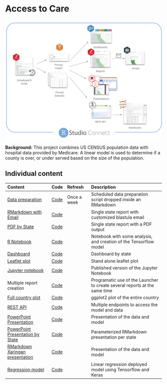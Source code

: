
<!-- README.md is generated from README.Rmd. Please edit that file -->

# Access to Care

<!-- badges: start -->

<!-- badges: end -->

<img src="readme-files/access-to-care-diagram.png" width = "600px">

**Background:** This project combines US CENSUS population data with
hospital data provided by Medicare. A linear model is used to determine
if a county is over, or under served based on the size of the
population.

## Individual content

| Content                                                                                                           | Code                                                                               | Refresh     | Description                                                                |
| :---------------------------------------------------------------------------------------------------------------- | :--------------------------------------------------------------------------------- | :---------- | :------------------------------------------------------------------------- |
| [Data preparation](https://colorado.rstudio.com/rsc/access-to-care/data-preparation/access-to-care-dataprep.html) | [Code](https://github.com/sol-eng/access-to-care/tree/master/RMarkdown-DataPrep)   | Once a week | Scheduled data preparation script dropped inside an RMarkdown              |
| [RMarkdown with Email](https://colorado.rstudio.com/rsc/access-to-care/report/)                                   | [Code](https://github.com/sol-eng/access-to-care/tree/master/RMarkdown-html)       |             | Single state report with customized blastula email                         |
| [PDF by State](https://colorado.rstudio.com/rsc/access-to-care/pdf/)                                              | [Code](https://github.com/sol-eng/access-to-care/tree/master/RMarkdown-pdf)        |             | Single state report with a PDF output                                      |
| [R Notebook](https://colorado.rstudio.com/rsc/access-to-care/notebook/)                                           | [Code](https://github.com/sol-eng/access-to-care/tree/master/RNotebook)            |             | Notebook with some analysis, and creation of the Tensorflow model          |
| [Dashboard](https://colorado.rstudio.com/rsc/access-to-care/dashboard/)                                           | [Code](https://github.com/sol-eng/access-to-care/tree/master/flexdashboard)        |             | Dashboard by state                                                         |
| [Leaflet plot](https://colorado.rstudio.com/rsc/access-to-care/leaflet/)                                          | [Code](https://github.com/sol-eng/access-to-care/tree/master/htmlwidgets)          |             | Stand alone leaflet plot                                                   |
| [Jupyter notebook](https://colorado.rstudio.com/rsc/access-to-care/jupyter/)                                      | [Code](https://github.com/sol-eng/access-to-care/tree/master/jupyter)              |             | Published version of the Jupyter Notebook                                  |
| Multiple report creation                                                                                          | [Code](https://github.com/sol-eng/access-to-care/tree/master/launcher-programatic) |             | Programatic use of the Launcher to create several reports at the same time |
| [Full country plot](https://colorado.rstudio.com/rsc/access-to-care/plot/)                                        | [Code](https://github.com/sol-eng/access-to-care/tree/master/plot)                 |             | ggplot2 plot of the entire country                                         |
| [REST API](https://colorado.rstudio.com/rsc/access-to-care/plot/)                                                 | [Code](https://github.com/sol-eng/access-to-care/tree/master/plumber-api)          |             | Multiple endpoints to access the model and data                            |
| [PowerPoint Presentation](https://colorado.rstudio.com/rsc/access-to-care/powerpoint/)                            | [Code](https://github.com/sol-eng/access-to-care/tree/master/powerpoint)           |             | Presentation of the data and model                                         |
| [PowerPoint Presentation by State](https://colorado.rstudio.com/rsc/access-to-care/ppt-state/)                    | [Code](https://github.com/sol-eng/access-to-care/tree/master/powerpoint-state)     |             | Parameterized RMarkdown presentation per state                             |
| [RMarkdown Xaringan presentation](https://colorado.rstudio.com/rsc/access-to-care/presentation/)                  | [Code](https://github.com/sol-eng/access-to-care/tree/master/presentation)         |             | Presentation of the data and model                                         |
| [Regression model](https://colorado.rstudio.com/rsc/access-to-care/tensorflow/)                                   | [Code](https://github.com/sol-eng/access-to-care/tree/master/tensorflow)           |             | Linear regression deployed model using Tensorflow and Keras                |
